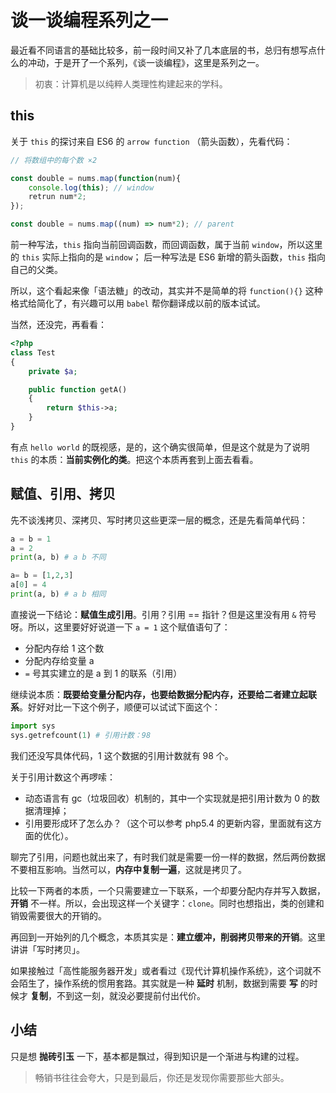 # 谈一谈编程系列之一

最近看不同语言的基础比较多，前一段时间又补了几本底层的书，总归有想写点什么的冲动，于是开了一个系列，《谈一谈编程》，这里是系列之一。

> 初衷：计算机是以纯粹人类理性构建起来的学科。

## this

关于 `this` 的探讨来自 ES6 的 `arrow function` （箭头函数），先看代码：

```js
// 将数组中的每个数 ×2

const double = nums.map(function(num){
    console.log(this); // window
    retrun num*2;
});

const double = nums.map((num) => num*2); // parent
```

前一种写法，`this` 指向当前回调函数，而回调函数，属于当前 `window`，所以这里的 `this` 实际上指向的是 `window`；
后一种写法是 ES6 新增的箭头函数，`this` 指向自己的父类。

所以，这个看起来像「语法糖」的改动，其实并不是简单的将 `function(){}` 这种格式给简化了，有兴趣可以用 `babel` 帮你翻译成以前的版本试试。

当然，还没完，再看看：

```php
<?php
class Test
{
    private $a;

    public function getA()
    {
        return $this->a;
    }
}
```

有点 `hello world` 的既视感，是的，这个确实很简单，但是这个就是为了说明 `this` 的本质：**当前实例化的类**。把这个本质再套到上面去看看。

## 赋值、引用、拷贝

先不谈浅拷贝、深拷贝、写时拷贝这些更深一层的概念，还是先看简单代码：

```python
a = b = 1
a = 2
print(a, b) # a b 不同

a= b = [1,2,3]
a[0] = 4
print(a, b) # a b 相同
```

直接说一下结论：**赋值生成引用**。引用？引用 == 指针？但是这里没有用 `&` 符号呀。所以，这里要好好说道一下 `a = 1` 这个赋值语句了：

- 分配内存给 1 这个数
- 分配内存给变量 a
- `=` 号其实建立的是 a 到 1 的联系（引用）

继续说本质：**既要给变量分配内存，也要给数据分配内存，还要给二者建立起联系**。好好对比一下这个例子，顺便可以试试下面这个：

```python
import sys
sys.getrefcount(1) # 引用计数：98
```

我们还没写具体代码，1 这个数据的引用计数就有 98 个。

关于引用计数这个再啰嗦：

- 动态语言有 gc（垃圾回收）机制的，其中一个实现就是把引用计数为 0 的数据清理掉；
- 引用要形成环了怎么办？（这个可以参考 php5.4 的更新内容，里面就有这方面的优化）。

聊完了引用，问题也就出来了，有时我们就是需要一份一样的数据，然后两份数据不要相互影响。当然可以，**内存中复制一遍**，这就是拷贝了。

比较一下两者的本质，一个只需要建立一下联系，一个却要分配内存并写入数据，**开销** 不一样。所以，会出现这样一个关键字：`clone`。同时也想指出，类的创建和销毁需要很大的开销的。

再回到一开始列的几个概念，本质其实是：**建立缓冲，削弱拷贝带来的开销**。这里讲讲「写时拷贝」。

如果接触过「高性能服务器开发」或者看过《现代计算机操作系统》，这个词就不会陌生了，操作系统的惯用套路。其实就是一种 **延时** 机制，数据到需要 **写** 的时候才 **复制**，不到这一刻，就没必要提前付出代价。

## 小结

只是想 **抛砖引玉** 一下，基本都是飘过，得到知识是一个渐进与构建的过程。

> 畅销书往往会夸大，只是到最后，你还是发现你需要那些大部头。
